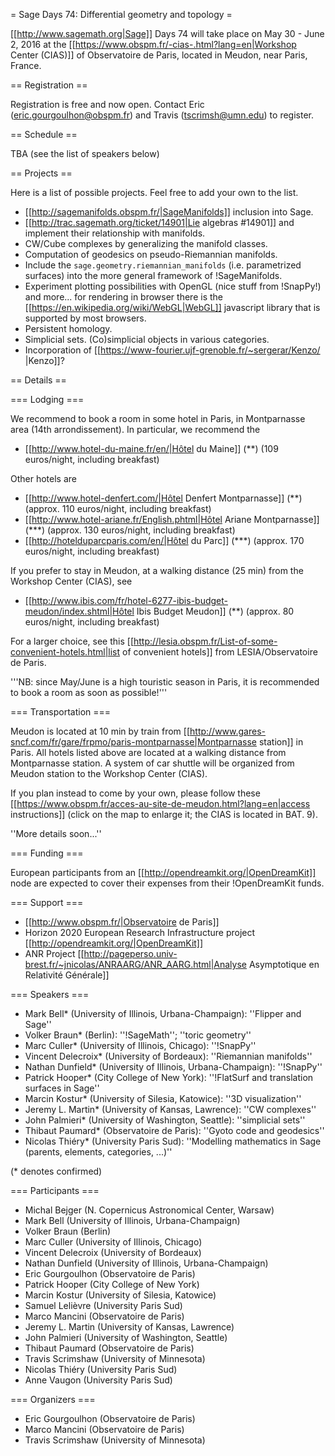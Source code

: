 = Sage Days 74: Differential geometry and topology =

[[http://www.sagemath.org|Sage]] Days 74 will take place on May 30 - June 2, 2016 at the [[https://www.obspm.fr/-cias-.html?lang=en|Workshop Center (CIAS)]] of Observatoire de Paris, located in Meudon, near Paris, France.

== Registration ==

Registration is free and now open. Contact Eric (eric.gourgoulhon@obspm.fr) and Travis (tscrimsh@umn.edu) to register.

== Schedule ==

TBA (see the list of speakers below)

== Projects ==

Here is a list of possible projects. Feel free to add your own to the list.

 * [[http://sagemanifolds.obspm.fr/|SageManifolds]] inclusion into Sage.
 * [[http://trac.sagemath.org/ticket/14901|Lie algebras #14901]] and implement their relationship with manifolds.
 * CW/Cube complexes by generalizing the manifold classes.
 * Computation of geodesics on pseudo-Riemannian manifolds.
 * Include the `sage.geometry.riemannian_manifolds` (i.e. parametrized surfaces) into the more general framework of !SageManifolds.
 * Experiment plotting possibilities with OpenGL (nice stuff from !SnapPy!) and more... for rendering in browser there is the [[https://en.wikipedia.org/wiki/WebGL|WebGL]] javascript library that is supported by most browsers.
 * Persistent homology.
 * Simplicial sets. (Co)simplicial objects in various categories.
 * Incorporation of [[https://www-fourier.ujf-grenoble.fr/~sergerar/Kenzo/ |Kenzo]]?

== Details ==

=== Lodging ===

We recommend to book a room in some hotel in Paris, in Montparnasse area (14th arrondissement).
In particular, we recommend the 

 * [[http://www.hotel-du-maine.fr/en/|Hôtel du Maine]] (**) (109 euros/night, including breakfast)

Other hotels are 

 * [[http://www.hotel-denfert.com/|Hôtel Denfert Montparnasse]] (**) (approx. 110 euros/night, including breakfast) 
 * [[http://www.hotel-ariane.fr/English.phtml|Hôtel Ariane Montparnasse]] (***) (approx. 130 euros/night, including breakfast)
 * [[http://hotelduparcparis.com/en/|Hôtel du Parc]] (***) (approx. 170 euros/night, including breakfast)

If you prefer to stay in Meudon, at a walking distance (25 min) from the Workshop Center (CIAS), see

 * [[http://www.ibis.com/fr/hotel-6277-ibis-budget-meudon/index.shtml|Hôtel Ibis Budget Meudon]] (**) (approx. 80 euros/night, including breakfast)

For a larger choice, see this [[http://lesia.obspm.fr/List-of-some-convenient-hotels.html|list of convenient hotels]] from LESIA/Observatoire de Paris. 

'''NB: since May/June is a high touristic season in Paris, it is recommended to book a room as soon as possible!'''

=== Transportation ===

Meudon is located at 10 min by train from [[http://www.gares-sncf.com/fr/gare/frpmo/paris-montparnasse|Montparnasse station]] in Paris. All hotels listed above are located at a walking distance from Montparnasse station. 
A system of car shuttle will be organized from Meudon station to the Workshop Center (CIAS).

If you plan instead to come by your own, please follow these [[https://www.obspm.fr/acces-au-site-de-meudon.html?lang=en|access instructions]] (click on the map to enlarge it; the CIAS is located in BAT. 9).

''More details soon...''


=== Funding ===

European participants from an [[http://opendreamkit.org/|OpenDreamKit]] node are expected to cover their expenses from their !OpenDreamKit funds.

=== Support ===

 * [[http://www.obspm.fr/|Observatoire de Paris]]
 * Horizon 2020 European Research Infrastructure project [[http://opendreamkit.org/|OpenDreamKit]]
 * ANR Project [[http://pageperso.univ-brest.fr/~jnicolas/ANRAARG/ANR_AARG.html|Analyse Asymptotique en Relativité Générale]]

=== Speakers ===

 * Mark Bell* (University of Illinois, Urbana-Champaign): ''Flipper and Sage''
 * Volker Braun* (Berlin): ''!SageMath''; ''toric geometry''
 * Marc Culler* (University of Illinois, Chicago): ''!SnapPy''
 * Vincent Delecroix* (University of Bordeaux): ''Riemannian manifolds''
 * Nathan Dunfield* (University of Illinois, Urbana-Champaign): ''!SnapPy''
 * Patrick Hooper* (City College of New York): ''!FlatSurf and translation surfaces in Sage''
 * Marcin Kostur* (University of Silesia, Katowice): ''3D visualization''
 * Jeremy L. Martin* (University of Kansas, Lawrence): ''CW complexes''
 * John Palmieri* (University of Washington, Seattle): ''simplicial sets''
 * Thibaut Paumard* (Observatoire de Paris): ''Gyoto code and geodesics''
 * Nicolas Thiéry* (University Paris Sud): ''Modelling mathematics in Sage (parents, elements, categories, ...)''

(* denotes confirmed)

=== Participants ===

 * Michal Bejger (N. Copernicus Astronomical Center, Warsaw)
 * Mark Bell (University of Illinois, Urbana-Champaign)
 * Volker Braun (Berlin)
 * Marc Culler (University of Illinois, Chicago)
 * Vincent Delecroix (University of Bordeaux)
 * Nathan Dunfield (University of Illinois, Urbana-Champaign)
 * Eric Gourgoulhon (Observatoire de Paris)
 * Patrick Hooper (City College of New York)
 * Marcin Kostur (University of Silesia, Katowice)
 * Samuel Lelièvre (University Paris Sud)
 * Marco Mancini (Observatoire de Paris)
 * Jeremy L. Martin (University of Kansas, Lawrence)
 * John Palmieri (University of Washington, Seattle)
 * Thibaut Paumard (Observatoire de Paris)
 * Travis Scrimshaw (University of Minnesota)
 * Nicolas Thiéry (University Paris Sud)
 * Anne Vaugon (University Paris Sud)

=== Organizers ===

 * Eric Gourgoulhon (Observatoire de Paris)
 * Marco Mancini (Observatoire de Paris)
 * Travis Scrimshaw (University of Minnesota)
